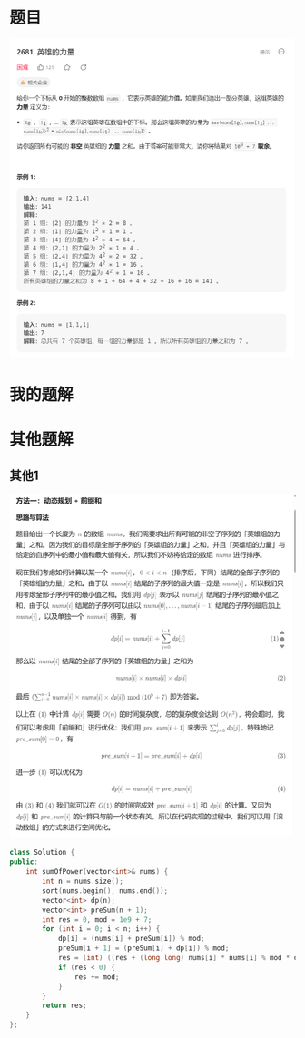 # 题目

![image-20230801235303755](image/image-20230801235303755.png)

# 我的题解







# 其他题解

## 其他1

![image-20230801235342648](image/image-20230801235342648.png)

```c++
class Solution {
public:
    int sumOfPower(vector<int>& nums) {
        int n = nums.size();
        sort(nums.begin(), nums.end());
        vector<int> dp(n);
        vector<int> preSum(n + 1);
        int res = 0, mod = 1e9 + 7;
        for (int i = 0; i < n; i++) {
            dp[i] = (nums[i] + preSum[i]) % mod;
            preSum[i + 1] = (preSum[i] + dp[i]) % mod;
            res = (int) ((res + (long long) nums[i] * nums[i] % mod * dp[i]) % mod);
            if (res < 0) {
                res += mod;
            }
        }
        return res;
    }
};

```

